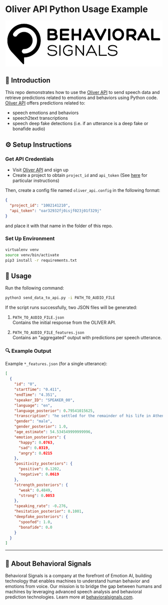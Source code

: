 # Oliver API Python Usage Example

![Behavioral Signals Logo](BehavioralSignals_logo_900px.png)

## 📌 Introduction

This repo demonstrates how to use the [Oliver API](https://oliver.behavioralsignals.com) to send speech data and retrieve predictions related to emotions and behaviors using Python code. [Oliver API](https://oliver.behavioralsignals.com) offers predictions related to:
 - speech emotions and behaviors 
 - speech2text transcriptions
 - speech deep fake detections (i.e. if an utterance is a deep fake or bonafide audio)

## ⚙️ Setup Instructions

### Get API Credentials

- Visit [Oliver API](https://oliver.behavioralsignals.com) and sign up
- Create a project to obtain  `project_id` and `api_token` (See [here](https://oliver.readme.io/docs/create-a-project-and-api-token) for particular instructions)

Then, create a config file named `oliver_api.config` in the following format:

```json
{
  "project_id": "1002141210",
  "api_token": "oar32932fj0isjf023j01f329j"
}
```

and place it with that name in the folder of this repo.

### Set Up Environment

```bash
virtualenv venv
source venv/bin/activate
pip3 install -r requirements.txt
```

## 🚀 Usage

Run the following command:

```bash
python3 send_data_to_api.py -i PATH_TO_AUDIO_FILE
```

If the script runs successfully, two JSON files will be generated:

1. `PATH_TO_AUDIO_FILE.json`  
   Contains the initial response from the OLIVER API.

2. `PATH_TO_AUDIO_FILE_features.json`  
   Contains an "aggregated" output with predictions per speech utterance.

### 🔍 Example Output

Example `*_features.json` (for a single utterance):

```json
[
  {
    "id": "0",
    "startTime": "0.411",
    "endTime": "4.351",
    "speaker_ID": "SPEAKER_00",
    "language": "en",
    "language_posterior": 0.79541015625,
    "transcription": "he settled for the remainder of his life in Athens",
    "gender": "male",
    "gender_posterior": 1.0,
    "age_estimate": 54.534549999999996,
    "emotion_posteriors": {
      "happy": 0.0763,
      "sad": 0.0319,
      "angry": 0.0215
    },
    "positivity_posteriors": {
      "positive": 0.1202,
      "negative": 0.0619
    },
    "strength_posteriors": {
      "weak": 0.4849,
      "strong": 0.0053
    },
    "speaking_rate": -0.276,
    "hesitation_posterior": 0.1001,
    "deepfake_posteriors": {
      "spoofed": 1.0,
      "bonafide": 0.0
    }
  }
]
```

---

## 🏢 About Behavioral Signals

Behavioral Signals is a company at the forefront of Emotion AI, building technology that enables machines to understand human behavior and emotions from voice. Our mission is to bridge the gap between humans and machines by leveraging advanced speech analysis and behavioral prediction technologies. Learn more at [behavioralsignals.com](https://www.behavioralsignals.com).
